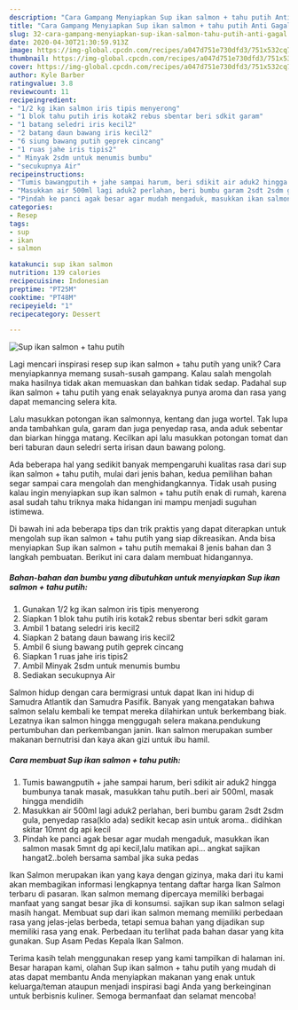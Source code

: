 ```yaml
---
description: "Cara Gampang Menyiapkan Sup ikan salmon + tahu putih Anti Gagal"
title: "Cara Gampang Menyiapkan Sup ikan salmon + tahu putih Anti Gagal"
slug: 32-cara-gampang-menyiapkan-sup-ikan-salmon-tahu-putih-anti-gagal
date: 2020-04-30T21:30:59.913Z
image: https://img-global.cpcdn.com/recipes/a047d751e730dfd3/751x532cq70/sup-ikan-salmon-tahu-putih-foto-resep-utama.jpg
thumbnail: https://img-global.cpcdn.com/recipes/a047d751e730dfd3/751x532cq70/sup-ikan-salmon-tahu-putih-foto-resep-utama.jpg
cover: https://img-global.cpcdn.com/recipes/a047d751e730dfd3/751x532cq70/sup-ikan-salmon-tahu-putih-foto-resep-utama.jpg
author: Kyle Barber
ratingvalue: 3.8
reviewcount: 11
recipeingredient:
- "1/2 kg ikan salmon iris tipis menyerong"
- "1 blok tahu putih iris kotak2 rebus sbentar beri sdkit garam"
- "1 batang seledri iris kecil2"
- "2 batang daun bawang iris kecil2"
- "6 siung bawang putih geprek cincang"
- "1 ruas jahe iris tipis2"
- " Minyak 2sdm untuk menumis bumbu"
- "secukupnya Air"
recipeinstructions:
- "Tumis bawangputih + jahe sampai harum, beri sdikit air aduk2 hingga bumbunya tanak masak, masukkan tahu putih..beri air 500ml, masak hingga mendidih"
- "Masukkan air 500ml lagi aduk2 perlahan, beri bumbu garam 2sdt 2sdm gula, penyedap rasa(klo ada) sedikit kecap asin untuk aroma.. didihkan skitar 10mnt dg api kecil"
- "Pindah ke panci agak besar agar mudah mengaduk, masukkan ikan salmon masak 5mnt dg api kecil,lalu matikan api... angkat sajikan hangat2..boleh bersama sambal jika suka pedas"
categories:
- Resep
tags:
- sup
- ikan
- salmon

katakunci: sup ikan salmon 
nutrition: 139 calories
recipecuisine: Indonesian
preptime: "PT25M"
cooktime: "PT48M"
recipeyield: "1"
recipecategory: Dessert

---
```



![Sup ikan salmon + tahu putih](https://img-global.cpcdn.com/recipes/a047d751e730dfd3/751x532cq70/sup-ikan-salmon-tahu-putih-foto-resep-utama.jpg)

Lagi mencari inspirasi resep sup ikan salmon + tahu putih yang unik? Cara menyiapkannya memang susah-susah gampang. Kalau salah mengolah maka hasilnya tidak akan memuaskan dan bahkan tidak sedap. Padahal sup ikan salmon + tahu putih yang enak selayaknya punya aroma dan rasa yang dapat memancing selera kita.

Lalu masukkan potongan ikan salmonnya, kentang dan juga wortel. Tak lupa anda tambahkan gula, garam dan juga penyedap rasa, anda aduk sebentar dan biarkan hingga matang. Kecilkan api lalu masukkan potongan tomat dan beri taburan daun seledri serta irisan daun bawang polong.

Ada beberapa hal yang sedikit banyak mempengaruhi kualitas rasa dari sup ikan salmon + tahu putih, mulai dari jenis bahan, kedua pemilihan bahan segar sampai cara mengolah dan menghidangkannya. Tidak usah pusing kalau ingin menyiapkan sup ikan salmon + tahu putih enak di rumah, karena asal sudah tahu triknya maka hidangan ini mampu menjadi suguhan istimewa.


Di bawah ini ada beberapa tips dan trik praktis yang dapat diterapkan untuk mengolah sup ikan salmon + tahu putih yang siap dikreasikan. Anda bisa menyiapkan Sup ikan salmon + tahu putih memakai 8 jenis bahan dan 3 langkah pembuatan. Berikut ini cara dalam membuat hidangannya.

<!--inarticleads1-->

##### Bahan-bahan dan bumbu yang dibutuhkan untuk menyiapkan Sup ikan salmon + tahu putih:

1. Gunakan 1/2 kg ikan salmon iris tipis menyerong
1. Siapkan 1 blok tahu putih iris kotak2 rebus sbentar beri sdkit garam
1. Ambil 1 batang seledri iris kecil2
1. Siapkan 2 batang daun bawang iris kecil2
1. Ambil 6 siung bawang putih geprek cincang
1. Siapkan 1 ruas jahe iris tipis2
1. Ambil  Minyak 2sdm untuk menumis bumbu
1. Sediakan secukupnya Air


Salmon hidup dengan cara bermigrasi untuk dapat Ikan ini hidup di Samudra Atlantik dan Samudra Pasifik. Banyak yang mengatakan bahwa salmon selalu kembali ke tempat mereka dilahirkan untuk berkembang biak. Lezatnya ikan salmon hingga menggugah selera makana.pendukung pertumbuhan dan perkembangan janin. Ikan salmon merupakan sumber makanan bernutrisi dan kaya akan gizi untuk ibu hamil. 

<!--inarticleads2-->

##### Cara membuat Sup ikan salmon + tahu putih:

1. Tumis bawangputih + jahe sampai harum, beri sdikit air aduk2 hingga bumbunya tanak masak, masukkan tahu putih..beri air 500ml, masak hingga mendidih
1. Masukkan air 500ml lagi aduk2 perlahan, beri bumbu garam 2sdt 2sdm gula, penyedap rasa(klo ada) sedikit kecap asin untuk aroma.. didihkan skitar 10mnt dg api kecil
1. Pindah ke panci agak besar agar mudah mengaduk, masukkan ikan salmon masak 5mnt dg api kecil,lalu matikan api... angkat sajikan hangat2..boleh bersama sambal jika suka pedas


Ikan Salmon merupakan ikan yang kaya dengan gizinya, maka dari itu kami akan membagikan informasi lengkapnya tentang daftar harga Ikan Salmon terbaru di pasaran. Ikan salmon memang dipercaya memiliki berbagai manfaat yang sangat besar jika di konsumsi. sajikan sup ikan salmon selagi masih hangat. Membuat sup dari ikan salmon memang memiliki perbedaan rasa yang jelas-jelas berbeda, tetapi semua bahan yang dijadikan sup memiliki rasa yang enak. Perbedaan itu terlihat pada bahan dasar yang kita gunakan. Sup Asam Pedas Kepala Ikan Salmon. 

Terima kasih telah menggunakan resep yang kami tampilkan di halaman ini. Besar harapan kami, olahan Sup ikan salmon + tahu putih yang mudah di atas dapat membantu Anda menyiapkan makanan yang enak untuk keluarga/teman ataupun menjadi inspirasi bagi Anda yang berkeinginan untuk berbisnis kuliner. Semoga bermanfaat dan selamat mencoba!
